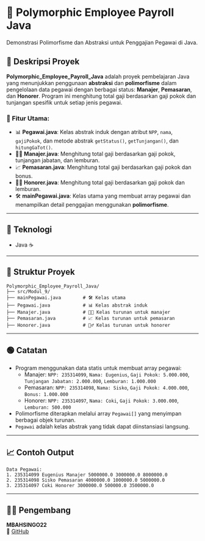 
# 💼 Polymorphic Employee Payroll Java

Demonstrasi Polimorfisme dan Abstraksi untuk Penggajian Pegawai di Java.

## 📖 Deskripsi Proyek

**Polymorphic_Employee_Payroll_Java** adalah proyek pembelajaran Java yang menunjukkan penggunaan **abstraksi** dan **polimorfisme** dalam pengelolaan data pegawai dengan berbagai status: **Manajer**, **Pemasaran**, dan **Honorer**. Program ini menghitung total gaji berdasarkan gaji pokok dan tunjangan spesifik untuk setiap jenis pegawai.

### 📁 Fitur Utama:
- 📊 **Pegawai.java**: Kelas abstrak induk dengan atribut `NPP`, `nama`, `gajiPokok`, dan metode abstrak `getStatus()`, `getTunjangan()`, dan `hitungGaTot()`.
- 👨‍💼 **Manajer.java**: Menghitung total gaji berdasarkan gaji pokok, tunjangan jabatan, dan lemburan.
- 📈 **Pemasaran.java**: Menghitung total gaji berdasarkan gaji pokok dan bonus.
- 👷‍♂️ **Honorer.java**: Menghitung total gaji berdasarkan gaji pokok dan lemburan.
- 🛠️ **mainPegawai.java**: Kelas utama yang membuat array pegawai dan menampilkan detail penggajian menggunakan **polimorfisme**.

---

## 🧠 Teknologi

- Java ☕

---

## 📂 Struktur Proyek

```
Polymorphic_Employee_Payroll_Java/
├── src/Modul_9/
├── mainPegawai.java        # 🛠️ Kelas utama
├── Pegawai.java            # 📊 Kelas abstrak induk
├── Manajer.java            # 👨‍💼 Kelas turunan untuk manajer
├── Pemasaran.java          # 📈 Kelas turunan untuk pemasaran
├── Honorer.java            # 👷‍♂️ Kelas turunan untuk honorer
```

---

## 🟢 Catatan

- Program menggunakan data statis untuk membuat array pegawai:
  - Manajer: `NPP: 235314099`, `Nama: Eugenius`, `Gaji Pokok: 5.000.000`, `Tunjangan Jabatan: 2.000.000`, `Lemburan: 1.000.000`
  - Pemasaran: `NPP: 235314098`, `Nama: Sisko`, `Gaji Pokok: 4.000.000`, `Bonus: 1.000.000`
  - Honorer: `NPP: 235314097`, `Nama: Coki`, `Gaji Pokok: 3.000.000`, `Lemburan: 500.000`
- Polimorfisme diterapkan melalui array `Pegawai[]` yang menyimpan berbagai objek turunan.
- `Pegawai` adalah kelas abstrak yang tidak dapat diinstansiasi langsung.

---

## 📈 Contoh Output

```
Data Pegawai:
1. 235314099 Eugenius Manajer 5000000.0 3000000.0 8000000.0
2. 235314098 Sisko Pemasaran 4000000.0 1000000.0 5000000.0
3. 235314097 Coki Honorer 3000000.0 500000.0 3500000.0
```

---

## 👨‍💻 Pengembang

**MBAHSINGO22**  
🔗 [GitHub](https://github.com/MBAHSINGO22)
